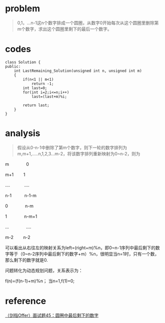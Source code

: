 # problem
>0,1，...n-1这n个数字排成一个圆圈，从数字0开始每次从这个圆圈里删除第m个数字，求出这个圆圈里剩下的最后一个数字。

# codes
```
class Solution {
public:
    int LastRemaining_Solution(unsigned int n, unsigned int m)
    {
        if(n<1 || m<1)
            return -1;
        int last=0;
        for(int i=2;i<=n;i++)
            last=(last+m)%i;
         
        return last;
    }
}
```
# analysis
>假设从0-n-1中删除了第m个数字，则下一轮的数字排列为m,m+1,.....n,1,2,3...m-2，将该数字排列重新映射为0~n-2，则为

m　　　　0

m+1　　  1　　

....　　　 ....

n-1　　　n-1-m

0　　　　n-m

1　　　　n-m+1

...　　　　....

m-2　　  n-2

可以看出从右往左的映射关系为left=(right+m)%n，即0~n-1序列中最后剩下的数字等于（0~n-2序列中最后剩下的数字+m）%n，很明显当n=1时，只有一个数，那么剩下的数字就是0.

问题转化为动态规划问题，关系表示为：

f(n)=(f(n-1)+m)%n； 当n=1,f(1)=0;

# reference
[（剑指Offer）面试题45：圆圈中最后剩下的数字][1]

[1]: https://www.cnblogs.com/AndyJee/p/4687715.html